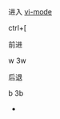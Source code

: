 
进入 [vi-mode](https://github.com/robbyrussell/oh-my-zsh/tree/master/plugins/vi-mode)

ctrl+[

前进

w
3w

后退

b
3b


-

